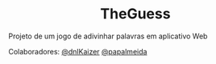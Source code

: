 <h1 align="center"> TheGuess </h1>
Projeto de um jogo de adivinhar palavras em aplicativo Web

Colaboradores:
[@dnlKaizer](https://github.com/dnlKaizer)
[@papalmeida](https://github.com/papalmeida)
